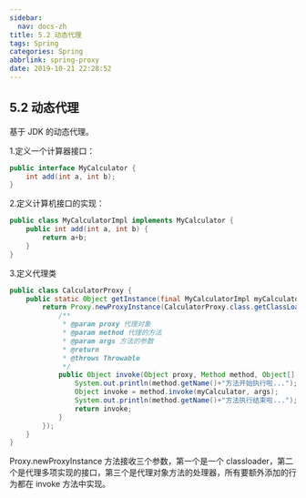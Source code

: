 ```yaml
---
sidebar:
  nav: docs-zh
title: 5.2 动态代理
tags: Spring
categories: Spring
abbrlink: spring-proxy
date: 2019-10-21 22:28:52
---
```


## 5.2 动态代理

基于 JDK 的动态代理。

<!--more-->

1.定义一个计算器接口：

```java
public interface MyCalculator {
    int add(int a, int b);
}
```

2.定义计算机接口的实现：

```java
public class MyCalculatorImpl implements MyCalculator {
    public int add(int a, int b) {
        return a+b;
    }
}
```

3.定义代理类

```java
public class CalculatorProxy {
    public static Object getInstance(final MyCalculatorImpl myCalculator) {
        return Proxy.newProxyInstance(CalculatorProxy.class.getClassLoader(), myCalculator.getClass().getInterfaces(), new InvocationHandler() {
            /**
             * @param proxy 代理对象
             * @param method 代理的方法
             * @param args 方法的参数
             * @return
             * @throws Throwable
             */
            public Object invoke(Object proxy, Method method, Object[] args) throws Throwable {
                System.out.println(method.getName()+"方法开始执行啦...");
                Object invoke = method.invoke(myCalculator, args);
                System.out.println(method.getName()+"方法执行结束啦...");
                return invoke;
            }
        });
    }
}
```

Proxy.newProxyInstance 方法接收三个参数，第一个是一个 classloader，第二个是代理多项实现的接口，第三个是代理对象方法的处理器，所有要额外添加的行为都在 invoke 方法中实现。